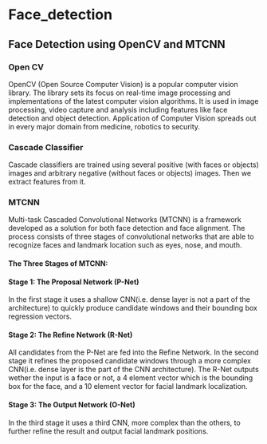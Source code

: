 # Face_detection
## Face Detection using OpenCV and MTCNN

### Open CV
OpenCV (Open Source Computer Vision) is a popular computer vision library. The library sets its focus on real-time image processing and implementations of the latest computer vision algorithms. It is used in image processing, video capture and analysis including features like face detection and object detection. Application of Computer Vision spreads out in every major domain from medicine, robotics to security.

### Cascade Classifier
Cascade classifiers are trained using several positive (with faces or objects) images and arbitrary negative (without faces or objects) images. Then we extract features from it.

### MTCNN
Multi-task Cascaded Convolutional Networks (MTCNN) is a framework developed as a solution for both face detection and face alignment. The process consists of three stages of convolutional networks that are able to recognize faces and landmark location such as eyes, nose, and mouth.

#### The Three Stages of MTCNN:

#### Stage 1: The Proposal Network (P-Net)
In the first stage it uses a shallow CNN(i.e. dense layer is not a part of the architecture) to quickly produce candidate windows and their bounding box regression vectors.

#### Stage 2: The Refine Network (R-Net)
All candidates from the P-Net are fed into the Refine Network. In the second stage it refines the proposed candidate windows through a more complex CNN(i.e. dense layer is the part of the CNN architecture). The R-Net outputs wether the input is a face or not, a 4 element vector which is the bounding box for the face, and a 10 element vector for facial landmark localization.

#### Stage 3: The Output Network (O-Net)
In the third stage it uses a third CNN, more complex than the others, to further refine the result and output facial landmark positions.
